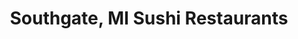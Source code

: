 ---
layout: city
title: Southgate, MI Sushi Restaurants
permalink: /michigan/southgate/
stateAbbr: MI
stateName: Michigan
cityName: Southgate
---